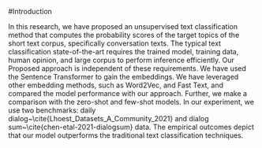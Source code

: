 #Introduction


In this research, we have proposed an unsupervised text classification method that computes the probability scores of the target topics of the short text corpus, specifically conversation texts. The typical text classification state-of-the-art requires the trained model, training data, human opinion, and large corpus to perform inference efficiently. Our Proposed approach is independent of these requirements. We have used the Sentence Transformer to gain the embeddings. We have leveraged other embedding methods, such as Word2Vec, and Fast Text, and compared the model performance with our approach.
Further, we make a comparison with the zero-shot and few-shot models. In our experiment, we use two benchmarks: daily dialog~\cite{Lhoest_Datasets_A_Community_2021} and dialog sum~\cite{chen-etal-2021-dialogsum} data. The empirical outcomes depict that our model outperforms the traditional text classification techniques. 
